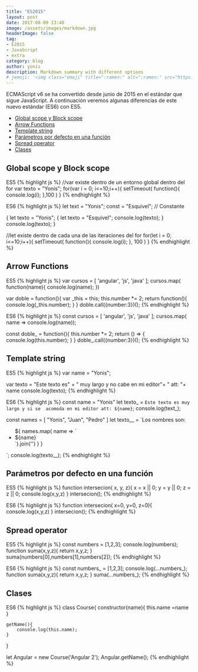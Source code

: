 ```yaml
---
title: "ES2015"
layout: post
date: 2017-08-09 13:40
image: /assets/images/markdown.jpg
headerImage: false
tag:
- E2015
- JavaScript
- extra
category: blog
author: yonis
description: Markdown summary with different options
# jemoji: '<img class="emoji" title=":ramen:" alt=":ramen:" src="https://assets.github.com/images/icons/emoji/unicode/1f35c.png" height="20" width="20" align="absmiddle">'
---
```


ECMAScript v6 se ha convertido desde junio de 2015 en el estándar que sigue JavaScript. A continuación veremos algunas diferencias de este nuevo estándar (ES6) con ES5.

- [Global scope y Block scope](#global-scope-y-block-scope)
- [Arrow Functions](#arrow-functions)
- [Template string](#template-string)
- [Parámetros por defecto en una función](#parámetros-por-defecto-en-una-función)
- [Spread operator](#spread-operator)
- [Clases](#clases)


## Global scope y Block scope

ES5
{% highlight js %}
//var existe dentro de un entorno global dentro del for
var texto = "Yonis";
for(var i = 0; i<=10;i++){
	setTimeout(
		function(){
			console.log(i);
		},100
		)
	}
{% endhighlight %}

ES6
{% highlight js %}
let text = "Yonis";
const = "Esquivel"; // Constante

{
	let texto = "Yonis";
	{
		let texto = "Esquivel";
		console.log(texto);
	}	
	console.log(texto);
}

//let existe dentro de cada una de las iteraciones del for
for(let i = 0; i<=10;i++){
	setTimeout(
		function(){
			console.log(i);
		},
		100
		)
	}
{% endhighlight %}


## Arrow Functions

ES5
{% highlight js %}
var cursos = [
'angular', 'js', 'java'
];
cursos.map( function(name){
	console.log(name);
})

var doble = function(){
	var _this = this;
	this.number *= 2;
	return function(){
		console.log(_this.number);
	}
}
doble.call({number:3})();
{% endhighlight %}

ES6
{% highlight js %}
const cursos = [
'angular', 'js', 'java'
];
cursos.map( name => console.log(name));

const doble_ = function(){
	this.number *= 2;
	return () => {
		console.log(this.number);
	}
}
doble_.call({number:3})();
{% endhighlight %}


## Template string

ES5
{% highlight js %}
var name = "Yonis";

var texto = "Este texto es" +
" muy largo y no cabe en mi editor"+
" att: "+ name
console.log(texto);
{% endhighlight %}

ES6
{% highlight js %}
const name = "Yonis"
let texto_ = `Este texto
es muy largo y si se 
acomoda en mi editor
att: ${name}`;
console.log(text_);

const names = [
	"Yonis", "Juan", "Pedro"
]
let texto__ = `Los nombres son:
<ul>
${
	names.map( name => `<li>${name}</li>`).join('')
}
}
</ul>
`;
console.log(texto__);
{% endhighlight %}


## Parámetros por defecto en una función

ES5
{% highlight js %}
function intersecion( x, y, z){
	x = x || 0;
	y = y || 0;
	z = z || 0;
	console.log(x,y,z)
}
intersecion();
{% endhighlight %}

ES6
{% highlight js %}
function intersecion( x=0, y=0, z=0){
	console.log(x,y,z)
}
intersecion();
{% endhighlight %}


## Spread operator

ES5
{% highlight js %}
const numbers = [1,2,3];
console.log(numbers);
function suma(x,y,z){
	return x,y,z;
}
suma(numbers[0],numbers[1],numbers[2]);
{% endhighlight %}

ES6
{% highlight js %}
const numbers_ = [1,2,3];
console.log(...numbers_);
function suma(x,y,z){
	return x,y,z;
}
suma(...numbers_);
{% endhighlight %}


## Clases

ES6
{% highlight js %}
class Course{
	constructor(name){
		this.name =name
	}

	getName(){
		console.log(this.name);
	}
}

let Angular = new Course('Angular 2');
Angular.getName();
{% endhighlight %}